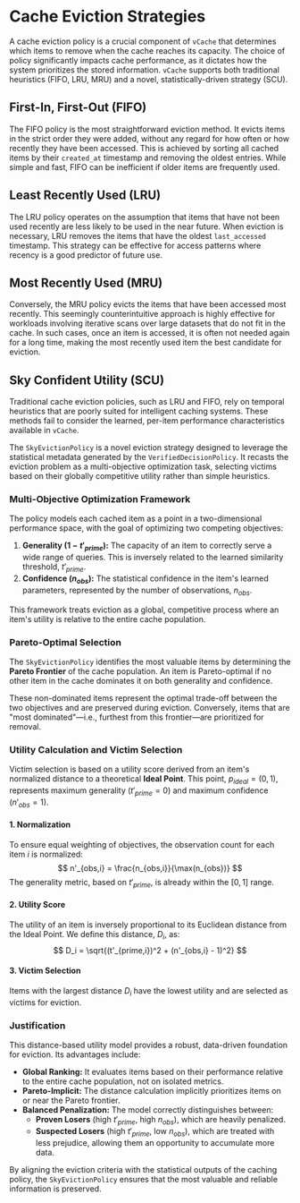 # Cache Eviction Strategies

A cache eviction policy is a crucial component of `vCache` that determines which items to remove when the cache reaches its capacity. The choice of policy significantly impacts cache performance, as it dictates how the system prioritizes the stored information. `vCache` supports both traditional heuristics (FIFO, LRU, MRU) and a novel, statistically-driven strategy (SCU).


## First-In, First-Out (FIFO)

The FIFO policy is the most straightforward eviction method. It evicts items in the strict order they were added, without any regard for how often or how recently they have been accessed. This is achieved by sorting all cached items by their `created_at` timestamp and removing the oldest entries. While simple and fast, FIFO can be inefficient if older items are frequently used.



## Least Recently Used (LRU)

The LRU policy operates on the assumption that items that have not been used recently are less likely to be used in the near future. When eviction is necessary, LRU removes the items that have the oldest `last_accessed` timestamp. This strategy can be effective for access patterns where recency is a good predictor of future use.



## Most Recently Used (MRU)

Conversely, the MRU policy evicts the items that have been accessed most recently. This seemingly counterintuitive approach is highly effective for workloads involving iterative scans over large datasets that do not fit in the cache. In such cases, once an item is accessed, it is often not needed again for a long time, making the most recently used item the best candidate for eviction.



## Sky Confident Utility (SCU)

Traditional cache eviction policies, such as LRU and FIFO, rely on temporal heuristics that are poorly suited for intelligent caching systems. These methods fail to consider the learned, per-item performance characteristics available in `vCache`.

The `SkyEvictionPolicy` is a novel eviction strategy designed to leverage the statistical metadata generated by the `VerifiedDecisionPolicy`. It recasts the eviction problem as a multi-objective optimization task, selecting victims based on their globally competitive utility rather than simple heuristics.

### Multi-Objective Optimization Framework

The policy models each cached item as a point in a two-dimensional performance space, with the goal of optimizing two competing objectives:

1.  **Generality ($1 - t'_{prime}$):** The capacity of an item to correctly serve a wide range of queries. This is inversely related to the learned similarity threshold, $t'_{prime}$.
2.  **Confidence ($n_{obs}$):** The statistical confidence in the item's learned parameters, represented by the number of observations, $n_{obs}$.

This framework treats eviction as a global, competitive process where an item's utility is relative to the entire cache population.

### Pareto-Optimal Selection

The `SkyEvictionPolicy` identifies the most valuable items by determining the **Pareto Frontier** of the cache population. An item is Pareto-optimal if no other item in the cache dominates it on both generality and confidence.

These non-dominated items represent the optimal trade-off between the two objectives and are preserved during eviction. Conversely, items that are "most dominated"—i.e., furthest from this frontier—are prioritized for removal.

### Utility Calculation and Victim Selection

Victim selection is based on a utility score derived from an item's normalized distance to a theoretical **Ideal Point**. This point, $p_{ideal} = (0, 1)$, represents maximum generality ($t'_{prime}=0$) and maximum confidence ($n'_{obs}=1$).

#### 1. Normalization

To ensure equal weighting of objectives, the observation count for each item $i$ is normalized:
$$
n'_{obs,i} = \frac{n_{obs,i}}{\max(n_{obs})}
$$
The generality metric, based on $t'_{prime}$, is already within the $[0, 1]$ range.

#### 2. Utility Score

The utility of an item is inversely proportional to its Euclidean distance from the Ideal Point. We define this distance, $D_i$, as:
$$
D_i = \sqrt{(t'_{prime,i})^2 + (n'_{obs,i} - 1)^2}
$$

#### 3. Victim Selection

Items with the largest distance $D_i$ have the lowest utility and are selected as victims for eviction.

### Justification

This distance-based utility model provides a robust, data-driven foundation for eviction. Its advantages include:

-   **Global Ranking:** It evaluates items based on their performance relative to the entire cache population, not on isolated metrics.
-   **Pareto-Implicit:** The distance calculation implicitly prioritizes items on or near the Pareto frontier.
-   **Balanced Penalization:** The model correctly distinguishes between:
    -   **Proven Losers** (high $t'_{prime}$, high $n_{obs}$), which are heavily penalized.
    -   **Suspected Losers** (high $t'_{prime}$, low $n_{obs}$), which are treated with less prejudice, allowing them an opportunity to accumulate more data.

By aligning the eviction criteria with the statistical outputs of the caching policy, the `SkyEvictionPolicy` ensures that the most valuable and reliable information is preserved.
